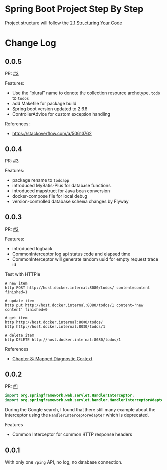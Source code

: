 Spring Boot Project Step By Step
===

Project structure will follow the [2.1 Structuring Your Code][1]

# Change Log

0.0.5
---

PR: [#3](https://github.com/lycheng/spring-boot-todo-applicaiton/pull/5)

Features:

* Use the “plural” name to denote the collection resource archetype, `todo` to `todos`
* add Makefile for package build
* Spring boot version updated to 2.6.6
* ControllerAdvice for custom exception handling

References:

* <https://stackoverflow.com/a/50613762>


0.0.4
---

PR: [#3](https://github.com/lycheng/spring-boot-todo-applicaiton/pull/3)

Features:

* package rename to `todoapp`
* introduced MyBatis-Plus for database functions
* introduced mapstruct for Java bean conversion
* docker-compose file for local debug
* version-controlled database schema changes by Flyway

0.0.3
---

PR: [#2](https://github.com/lycheng/spring-boot-todo-applicaiton/pull/2)

Features:

* introduced logback
* CommonInterceptor log api status code and elapsed time
* CommonInterceptor will generate random uuid for empty request trace id

Test with HTTPie

```shell
# new item
http POST http://host.docker.internal:8080/todos/ content=content finished=1

# update item
http put http://host.docker.internal:8080/todos/1 content='new content' finished=0

# get item
http http://host.docker.internal:8080/todos/
http http://host.docker.internal:8080/todos/1

# delete item
http DELETE http://host.docker.internal:8080/todos/1
```

References

* [Chapter 8: Mapped Diagnostic Context][2]

0.0.2
---

PR: [#1](https://github.com/lycheng/spring-boot-todo-applicaiton/pull/1)

```java
import org.springframework.web.servlet.HandlerInterceptor;
import org.springframework.web.servlet.handler.HandlerInterceptorAdapter; // Deprecated
```

During the Google search, I found that there still many example about the Interceptor using
the `HandlerInterceptorAdapter` which is deprecated.

Features

* Common Interceptor for common HTTP response headers

0.0.1
---

With only one `/ping` API, no log, no database connection.


[1]: https://docs.spring.io/spring-boot/docs/current/reference/html/using.html#using.structuring-your-code
[2]: https://logback.qos.ch/manual/mdc.html
